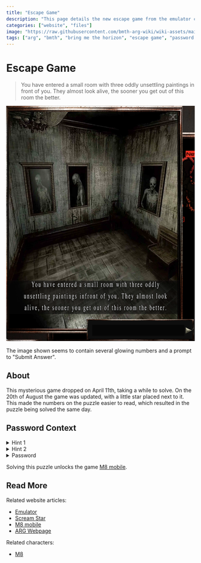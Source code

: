 ```yaml
---
title: "Escape Game"
description: "This page details the new escape game from the emulator category in M8."
categories: ["website", "files"]
image: "https://raw.githubusercontent.com/bmth-arg-wiki/wiki-assets/main/webpage/emulator/escape-game-300x300.png"
tags: ["arg", "bmth", "bring me the horizon", "escape game", "password game"]
---
```


# Escape Game

> You have entered a small room with three oddly unsettling 
> paintings in front of you. They almost look alive, the sooner you get 
> out of this room the better.

![Initial password prompt screenshot](https://raw.githubusercontent.com/bmth-arg-wiki/wiki-assets/main/webpage/emulator/escape/odd-paintings.png)

The image shown seems to contain several glowing numbers and a prompt to "Submit Answer".

## About

This mysterious game dropped on April 11th, taking a while to solve. On the 20th of August the
game was updated, with a little star placed next to it. This made the numbers on the puzzle easier to read, which resulted
in the puzzle being solved the same day.

## Password Context

<details class="hint">
  <summary>Hint 1</summary>

The numbers 3, 7, 1, 5, 4, 1, 5, 7, 9, 7, 3 are hidden in the puzzle.
</details>

<details class="hint">
  <summary>Hint 2</summary>

The numbers are glowing in a certain order!
</details>

<details class="password">
  <summary>Password</summary>

13715547937 is the order of the glowing numbers and the password to access your reward!
</details>

Solving this puzzle unlocks the game [M8 mobile](emulator-m8mobile).

## Read More

Related website articles:

- [Emulator](emulator)
- [Scream Star](emulator-screamstar)
- [M8 mobile](emulator-m8mobile)
- [ARG Webpage](website)

Related characters:

- [M8](../m8)